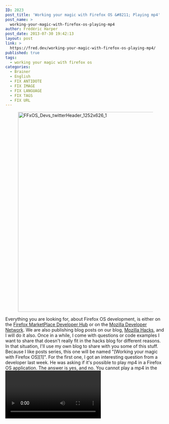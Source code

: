 ```yaml
---
ID: 2823
post_title: 'Working your magic with Firefox OS &#8211; Playing mp4'
post_name: >
  working-your-magic-with-firefox-os-playing-mp4
author: Frédéric Harper
post_date: 2013-07-30 19:42:13
layout: post
link: >
  https://fred.dev/working-your-magic-with-firefox-os-playing-mp4/
published: true
tags:
  - working your magic with firefox os
categories:
  - Brainer
  - English
  - FIX ANTIDOTE
  - FIX IMAGE
  - FIX LANGUAGE
  - FIX TAGS
  - FIX URL
---
```

<figure><img src="http://fred.dev/wp-content/uploads/2013/07/FFxOS_Devs_twitterHeader_1252x626_1.png" alt="FFxOS_Devs_twitterHeader_1252x626_1" width="1252" height="626" /></figure> Everything you are looking for, about Firefox OS development, is either on the <a href="https://marketplace.firefox.com/developers/" target="_blank" rel="noopener noreferrer">Firefox MarketPlace Developer Hub</a> or on the <a href="https://developer.mozilla.org/en-US/docs/Mozilla/Firefox_OS?menu" target="_blank" rel="noopener noreferrer">Mozilla Developer Network</a>. We are also publishing blog posts on our blog, <a href="https://hacks.mozilla.org/" target="_blank" rel="noopener noreferrer">Mozilla Hacks</a>, and I will do it also. Once in a while, I come with questions or code examples I want to share that doesn't really fit in the hacks blog for different reasons. In that situation, I'll use my own blog to share with you some of this stuff. Because I like posts series, this one will be named "[Working your magic with Firefox OS][1]". For the first one, I got an interesting question from a developer last week. He was asking if it's possible to play mp4 in a Firefox OS application. The answer is yes, and no. You cannot play a mp4 in the <video> tag for security reason, but there is another way to do it: Web Activity. By using this sample code below, you will be able to play a mp4 file. https://gist.github.com/fharper/6091404 Keep in mind that for now, it's not working in the simulator, and it also depends on the codecs on a real device. As an example, it wasn't working with a file using isom, but it worked well with one using mp42 codec.

 [1]: http://fred.dev/tag/working-your-magic-with-firefox-os/